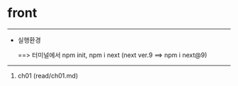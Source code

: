 # front

---

- 실행환경

  ==> 터미널에서 npm init, npm i next (next ver.9 ==> npm i next@9)

---

1. ch01 (read/ch01.md)
